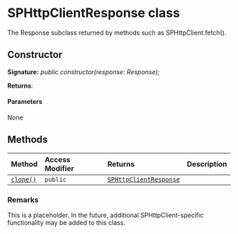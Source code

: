 # SPHttpClientResponse class







The Response subclass returned by methods such as SPHttpClient.fetch().


## Constructor


**Signature:** _public constructor(response: Response);_

**Returns**: 



#### Parameters
None





## Methods

| Method	   | Access Modifier | Returns	| Description|
|:-------------|:----|:-------|:-----------|
|[`clone()`](clone-sphttpclientresponse.md)     | `public` | [`SPHttpClientResponse`](../sp-http/sphttpclientresponse.md) |  |





### Remarks

This is a placeholder. In the future, additional SPHttpClient-specific functionality may be added to this class.

